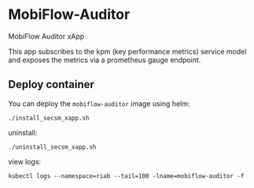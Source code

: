 <!--
SPDX-FileCopyrightText: Copyright 2004-present Facebook. All Rights Reserved.
SPDX-FileCopyrightText: 2019-present Open Networking Foundation <info@opennetworking.org>

SPDX-License-Identifier: Apache-2.0
-->
# MobiFlow-Auditor
MobiFlow Auditor xApp

This app subscribes to the kpm (key performance metrics) service model and exposes
the metrics via a prometheus gauge endpoint.

## Deploy container

You can deploy the `mobiflow-auditor` image using helm:
```
./install_secsm_xapp.sh
```

uninstall:
```
./uninstall_secsm_xapp.sh
```

view logs:
```
kubectl logs --namespace=riab --tail=100 -lname=mobiflow-auditor -f
```
